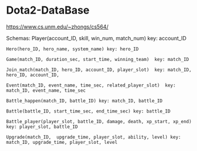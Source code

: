 # Dota2-DataBase
https://www.cs.unm.edu/~zhongs/cs564/

Schemas:
    Player(account_ID, skill, win_num, match_num) key: account_ID

    Hero(hero_ID, hero_name, system_name) key: hero_ID

    Game(match_ID, duration_sec, start_time, winning_team)  key: match_ID

    Join_match(match_ID, hero_ID, account_ID, player_slot)  key: match_ID, hero_ID, account_ID,

    Event(match_ID, event_name, time_sec, related_player_slot)  key: match_ID, event_name, time_sec

    Battle_happen(match_ID, battle_ID) key: match_ID, battle_ID

    Battle(battle_ID, start_time_sec, end_time_sec) key: battle_ID

    Battle_player(player_slot, battle_ID, damage, death, xp_start, xp_end) key: player_slot, battle_ID

    Upgrade(match_ID,  upgrade_time, player_slot, ability, level) key: match_ID, upgrade_time, player_slot, level
